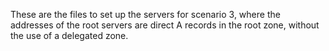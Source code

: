 These are the files to set up the servers for scenario 3, where the addresses of the root servers are direct A records in the root zone, without the use of a delegated zone.

